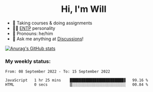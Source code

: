 <h1 align="center">Hi, I'm Will</h1>


-   :seedling: Taking courses & doing assignments
-   :man_scientist: [ENTP](https://www.16personalities.com/entp-personality) personality
-   :man: Pronouns: he/him
-   :thought_balloon: Ask me anything at [Discussions](https://github.com/willjoje/willjoje/discussions/new)!

[![Anurag's GitHub stats](https://github-readme-stats.vercel.app/api?username=willjoje)](https://github.com/anuraghazra/github-readme-stats)

### My weekly status:
<!--START_SECTION:waka-->

```text
From: 08 September 2022 - To: 15 September 2022

JavaScript   1 hr 25 mins    ████████████████████████▓   99.16 %
HTML         0 secs          ▒░░░░░░░░░░░░░░░░░░░░░░░░   00.84 %
```

<!--END_SECTION:waka-->

